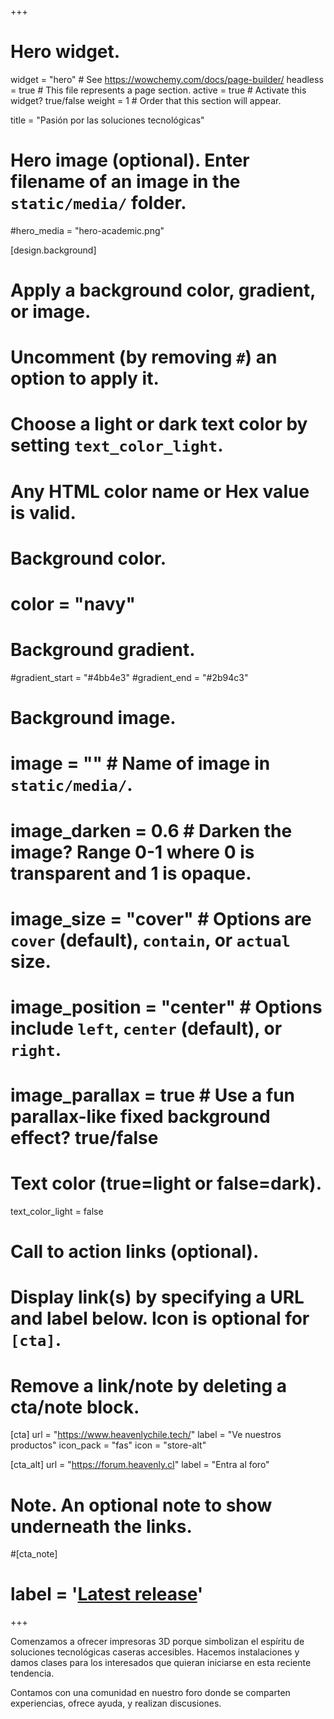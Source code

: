 +++
# Hero widget.
widget = "hero"  # See https://wowchemy.com/docs/page-builder/
headless = true  # This file represents a page section.
active = true  # Activate this widget? true/false
weight = 1  # Order that this section will appear.

title = "Pasión por las soluciones tecnológicas"

# Hero image (optional). Enter filename of an image in the `static/media/` folder.
#hero_media = "hero-academic.png"

[design.background]
  # Apply a background color, gradient, or image.
  #   Uncomment (by removing `#`) an option to apply it.
  #   Choose a light or dark text color by setting `text_color_light`.
  #   Any HTML color name or Hex value is valid.

  # Background color.
  # color = "navy"

  # Background gradient.
  #gradient_start = "#4bb4e3"
  #gradient_end = "#2b94c3"

  # Background image.
  # image = ""  # Name of image in `static/media/`.
  # image_darken = 0.6  # Darken the image? Range 0-1 where 0 is transparent and 1 is opaque.
  # image_size = "cover"  #  Options are `cover` (default), `contain`, or `actual` size.
  # image_position = "center"  # Options include `left`, `center` (default), or `right`.
  # image_parallax = true  # Use a fun parallax-like fixed background effect? true/false

  # Text color (true=light or false=dark).
  text_color_light = false

# Call to action links (optional).
#   Display link(s) by specifying a URL and label below. Icon is optional for `[cta]`.
#   Remove a link/note by deleting a cta/note block.
[cta]
  url = "https://www.heavenlychile.tech/"
  label = "Ve nuestros productos"
  icon_pack = "fas"
  icon = "store-alt"

[cta_alt]
  url = "https://forum.heavenly.cl"
  label = "Entra al foro"


# Note. An optional note to show underneath the links.
#[cta_note]
#  label = '<a class="js-github-release" href="https://wowchemy.com/updates" data-repo="wowchemy/wowchemy-hugo-modules">Latest release<!-- V --></a>'
+++

<!-- Hoy en día las últimas tecnologías están al alcance de todos, tanto así que es difícil saber qué combinación de ellas usar para llegar a una solución integral. Nosotros nos centramos en desarrollar soluciones a medida, realizar su implementación, y brindar apoyo contínuo. -->

Comenzamos a ofrecer impresoras 3D porque simbolizan el espíritu de soluciones tecnológicas caseras accesibles. Hacemos instalaciones y damos clases para los interesados que quieran iniciarse en esta reciente tendencia.

Contamos con una comunidad en nuestro foro donde se comparten experiencias, ofrece ayuda, y realizan discusiones.
